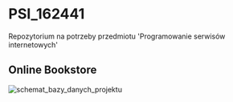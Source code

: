 # PSI_162441
Repozytorium na potrzeby przedmiotu 'Programowanie serwisów internetowych'

## Online Bookstore

![schemat_bazy_danych_projektu](https://user-images.githubusercontent.com/72739801/198877976-f6d97490-d1c3-48c1-9dc1-0587ba2cdd12.png)
